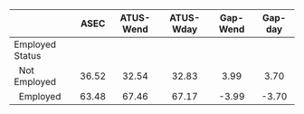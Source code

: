 
|                      |         ASEC |    ATUS-Wend |    ATUS-Wday |     Gap-Wend |      Gap-day |
| -------------------- | :----------: | :----------: | :----------: | :----------: | :----------: |
| Employed Status      |              |              |              |              |              |
| &nbsp;&nbsp;Not Employed |        36.52 |        32.54 |        32.83 |         3.99 |         3.70 |
| &nbsp;&nbsp;Employed |        63.48 |        67.46 |        67.17 |        -3.99 |        -3.70 |

